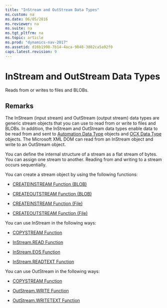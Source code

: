 ```yaml
---
title: "InStream and OutStream Data Types"
ms.custom: na
ms.date: 06/05/2016
ms.reviewer: na
ms.suite: na
ms.tgt_pltfrm: na
ms.topic: article
ms.prod: "dynamics-nav-2017"
ms.assetid: d16b1998-7b14-4aca-9848-3882ca5a92f0
caps.latest.revision: 9
---
```

# InStream and OutStream Data Types
Reads from or writes to files and BLOBs.  
  
## Remarks  
 The InStream \(input stream\) and OutStream \(output stream\) data types are generic stream objects that you can use to read from or write to files and BLOBs. In addition, the InStream and OutStream data types enable data to be read from and sent to [Automation Data Type](Automation-Data-Type.md) objects and [OCX Data Type](OCX-Data-Type.md) objects. The Microsoft XML DOM can read from an InStream object and write to an OutStream object.  
  
 You can define the internal structure of a stream as a flat stream of bytes. You can assign one stream to another. Reading from and writing to a stream occurs sequentially.  
  
 You can create a stream object by using the following functions:  
  
-   [CREATEINSTREAM Function \(BLOB\)](CREATEINSTREAM-Function--BLOB-.md)  
  
-   [CREATEOUTSTREAM Function \(BLOB\)](CREATEOUTSTREAM-Function--BLOB-.md)  
  
-   [CREATEINSTREAM Function \(File\)](CREATEINSTREAM-Function--File-.md)  
  
-   [CREATEOUTSTREAM Function \(File\)](CREATEOUTSTREAM-Function--File-.md)  
  
 You can use InStream in the following ways:  
  
-   [COPYSTREAM Function](COPYSTREAM-Function.md)  
  
-   [InStream.READ Function](InStream.READ-Function.md)  
  
-   [InStream.EOS Function](InStream.EOS-Function.md)  
  
-   [InStream.READTEXT Function](InStream.READTEXT-Function.md)  
  
 You can use OutStream in the following ways:  
  
-   [COPYSTREAM Function](COPYSTREAM-Function.md)  
  
-   [OutStream.WRITE Function](OutStream-WRITE-Function.md)  
  
-   [OutStream.WRITETEXT Function](OutStream-WRITETEXT-Function.md)